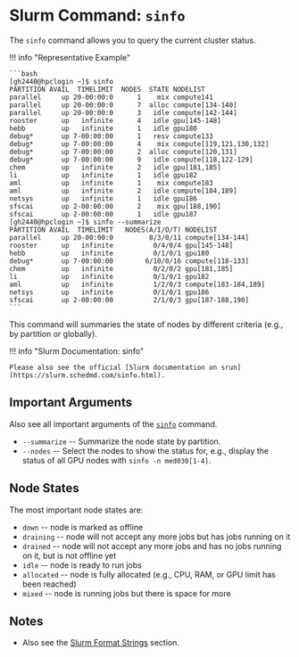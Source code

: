 # Slurm Command: `sinfo`

The `sinfo` command allows you to query the current cluster status.

!!! info "Representative Example"

    ```bash
    [gh2440@hpclogin ~]$ sinfo 
    PARTITION AVAIL  TIMELIMIT  NODES  STATE NODELIST
    parallel     up 20-00:00:0      1    mix compute141
    parallel     up 20-00:00:0      7  alloc compute[134-140]
    parallel     up 20-00:00:0      3   idle compute[142-144]
    rooster      up   infinite      4   idle gpu[145-148]
    hebb         up   infinite      1   idle gpu180
    debug*       up 7-00:00:00      1   resv compute133
    debug*       up 7-00:00:00      4    mix compute[119,121,130,132]
    debug*       up 7-00:00:00      2  alloc compute[120,131]
    debug*       up 7-00:00:00      9   idle compute[118,122-129]
    chem         up   infinite      2   idle gpu[181,185]
    li           up   infinite      1   idle gpu182
    aml          up   infinite      1    mix compute183
    aml          up   infinite      2   idle compute[184,189]
    netsys       up   infinite      1   idle gpu186
    sfscai       up 2-00:00:00      2    mix gpu[188,190]
    sfscai       up 2-00:00:00      1   idle gpu187
    [gh2440@hpclogin ~]$ sinfo --summarize
    PARTITION AVAIL  TIMELIMIT   NODES(A/I/O/T) NODELIST
    parallel     up 20-00:00:0         8/3/0/11 compute[134-144]
    rooster      up   infinite          0/4/0/4 gpu[145-148]
    hebb         up   infinite          0/1/0/1 gpu180
    debug*       up 7-00:00:00        6/10/0/16 compute[118-133]
    chem         up   infinite          0/2/0/2 gpu[181,185]
    li           up   infinite          0/1/0/1 gpu182
    aml          up   infinite          1/2/0/3 compute[183-184,189]
    netsys       up   infinite          0/1/0/1 gpu186
    sfscai       up 2-00:00:00          2/1/0/3 gpu[187-188,190]
    ```

This command will summaries the state of nodes by different criteria (e.g., by partition or globally).

!!! info "Slurm Documentation: sinfo"

    Please also see the official [Slurm documentation on srun](https://slurm.schedmd.com/sinfo.html).

## Important Arguments

Also see all important arguments of the [`sinfo`](commands-sinfo.md) command.

- `--summarize`
    -- Summarize the node state by partition.
- `--nodes`
    -- Select the nodes to show the status for, e.g., display the status of all GPU nodes with `sinfo -n med030[1-4]`.

## Node States

The most important node states are:

- `down` -- node is marked as offline
- `draining` -- node will not accept any more jobs but has jobs running on it
- `drained` -- node will not accept any more jobs and has no jobs running on it, but is not offline yet
- `idle` -- node is ready to run jobs
- `allocated` -- node is fully allocated (e.g., CPU, RAM, or GPU limit has been reached)
- `mixed` -- node is running jobs but there is space for more

## Notes

- Also see the [Slurm Format Strings](format-strings.md) section.
